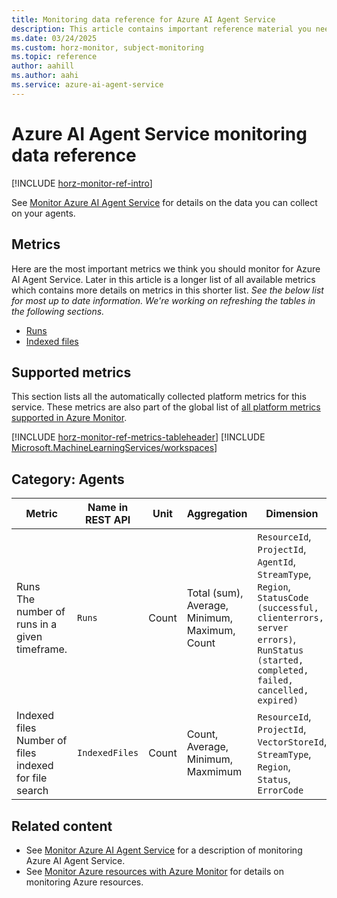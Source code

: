 ```yaml
---
title: Monitoring data reference for Azure AI Agent Service
description: This article contains important reference material you need when you monitor Azure AI Agent Service by using Azure Monitor.
ms.date: 03/24/2025
ms.custom: horz-monitor, subject-monitoring
ms.topic: reference
author: aahill
ms.author: aahi
ms.service: azure-ai-agent-service
---
```


# Azure AI Agent Service monitoring data reference

[!INCLUDE [horz-monitor-ref-intro](~/reusable-content/ce-skilling/azure/includes/azure-monitor/horizontals/horz-monitor-ref-intro.md)]

See [Monitor Azure AI Agent Service](../how-to/metrics.md) for details on the data you can collect on your agents.

## Metrics

Here are the most important metrics we think you should monitor for Azure AI Agent Service. Later in this article is a longer list of all available metrics which contains more details on metrics in this shorter list. _See the below list for most up to date information. We're working on refreshing the tables in the following sections._

- [Runs](#category-agents)
- [Indexed files](#category-agents)
<!-- - Indexed files -->

## Supported metrics

This section lists all the automatically collected platform metrics for this service. These metrics are also part of the global list of [all platform metrics supported in Azure Monitor](/azure/azure-monitor/reference/supported-metrics/metrics-index#supported-metrics-per-resource-type).

[!INCLUDE [horz-monitor-ref-metrics-tableheader](~/reusable-content/ce-skilling/azure/includes/azure-monitor/horizontals/horz-monitor-ref-metrics-tableheader.md)]
[!INCLUDE [Microsoft.MachineLearningServices/workspaces](~/reusable-content/ce-skilling/azure/includes/azure-monitor/reference/metrics/microsoft-machinelearningservices-workspaces-metrics-include.md)]

## Category: Agents


|Metric  |Name in REST API  |Unit  | Aggregation | Dimension | Time grains | DS Export |
|---------|---------|---------|---------|---------|---------|---------|
|Runs <br>  The number of runs in a given timeframe.     | `Runs`        | Count        | Total (sum), Average, Minimum, Maximum, Count        | `ResourceId`, `ProjectId`, `AgentId`, `StreamType`, `Region`, `StatusCode (successful, clienterrors, server errors)`, `RunStatus (started, completed, failed, cancelled, expired)` | PT1M | Yes |
|Indexed files <br> Number of files indexed for file search    |  `IndexedFiles`       | Count        |  Count, Average, Minimum, Maxmimum       | `ResourceId`, `ProjectId`, `VectorStoreId`, `StreamType`, `Region`, `Status`, `ErrorCode` | PT1M | Yes |


## Related content

- See [Monitor Azure AI Agent Service](../how-to/metrics.md) for a description of monitoring Azure AI Agent Service.
- See [Monitor Azure resources with Azure Monitor](/azure/azure-monitor/essentials/monitor-azure-resource) for details on monitoring Azure resources.
